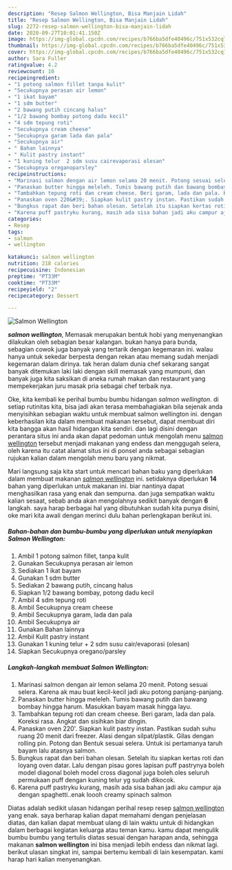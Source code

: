 ```yaml
---
description: "Resep Salmon Wellington, Bisa Manjain Lidah"
title: "Resep Salmon Wellington, Bisa Manjain Lidah"
slug: 2272-resep-salmon-wellington-bisa-manjain-lidah
date: 2020-09-27T10:01:41.150Z
image: https://img-global.cpcdn.com/recipes/b766ba5dfe40496c/751x532cq70/salmon-wellington-foto-resep-utama.jpg
thumbnail: https://img-global.cpcdn.com/recipes/b766ba5dfe40496c/751x532cq70/salmon-wellington-foto-resep-utama.jpg
cover: https://img-global.cpcdn.com/recipes/b766ba5dfe40496c/751x532cq70/salmon-wellington-foto-resep-utama.jpg
author: Sara Fuller
ratingvalue: 4.2
reviewcount: 10
recipeingredient:
- "1 potong salmon fillet tanpa kulit"
- "Secukupnya perasan air lemon"
- "1 ikat bayam"
- "1 sdm butter"
- "2 bawang putih cincang halus"
- "1/2 bawang bombay potong dadu kecil"
- "4 sdm tepung roti"
- "Secukupnya cream cheese"
- "Secukupnya garam lada dan pala"
- "Secukupnya air"
- " Bahan lainnya"
- " Kulit pastry instant"
- "1 kuning telur  2 sdm susu cairevaporasi olesan"
- "Secukupnya oreganoparsley"
recipeinstructions:
- "Marinasi salmon dengan air lemon selama 20 menit. Potong sesuai selera. Karena ak mau buat kecil-kecil jadi aku potong panjang-panjang."
- "Panaskan butter hingga meleleh. Tumis bawang putih dan bawang bombay hingga harum. Masukkan bayam masak hingga layu."
- "Tambahkan tepung roti dan cream cheese. Beri garam, lada dan pala. Koreksi rasa. Angkat dan sisihkan biar dingin."
- "Panaskan oven 220&#39;. Siapkan kulit pastry instan. Pastikan sudah suhu ruang 20 menit dari freezer. Alasi dengan silpat/plastik. Gilas dengan rolling pin. Potong dan Bentuk sesuai selera. Untuk isi pertamanya taruh bayam lalu atasnya salmon."
- "Bungkus rapat dan beri bahan olesan. Setelah itu siapkan kertas roti dan loyang oven datar. Lalu dengan pisau gores lapisan puff pastrynya boleh model diagonal boleh model cross diagonal juga boleh.oles seluruh permukaan puff dengan kuning telur yg sudah dikocok."
- "Karena puff pastryku kurang, masih ada sisa bahan jadi aku campur aja dengan spaghetti..enak loooh creamy spinach salmon"
categories:
- Resep
tags:
- salmon
- wellington

katakunci: salmon wellington 
nutrition: 218 calories
recipecuisine: Indonesian
preptime: "PT33M"
cooktime: "PT33M"
recipeyield: "2"
recipecategory: Dessert

---
```



![Salmon Wellington](https://img-global.cpcdn.com/recipes/b766ba5dfe40496c/751x532cq70/salmon-wellington-foto-resep-utama.jpg)

<b><i>salmon wellington</i></b>, Memasak merupakan bentuk hobi yang menyenangkan dilakukan oleh sebagian besar kalangan. bukan hanya para bunda, sebagian cowok juga banyak yang tertarik dengan kegemaran ini. walau hanya untuk sekedar berpesta dengan rekan atau memang sudah menjadi kegemaran dalam dirinya. tak heran dalam dunia chef sekarang sangat banyak ditemukan laki laki dengan skill memasak yang mumpuni, dan banyak juga kita saksikan di aneka rumah makan dan restaurant yang mempekerjakan juru masak pria sebagai chef terbaik nya.

Oke, kita kembali ke perihal bumbu bumbu hidangan <i>salmon wellington</i>. di setiap rutinitas kita, bisa jadi akan terasa membahagiakan bila sejenak anda menyisihkan sebagian waktu untuk membuat salmon wellington ini. dengan keberhasilan kita dalam membuat makanan tersebut, dapat membuat diri kita bangga akan hasil hidangan kita sendiri. dan lagi disini dengan perantara situs ini anda akan dapat pedoman untuk mengolah menu <u>salmon wellington</u> tersebut menjadi makanan yang endess dan menggugah selera, oleh karena itu catat alamat situs ini di ponsel anda sebagai sebagian rujukan kalian dalam mengolah menu baru yang nikmat.




Mari langsung saja kita start untuk mencari bahan baku yang diperlukan dalam membuat makanan <u><i>salmon wellington</i></u> ini. setidaknya diperlukan <b>14</b> bahan yang diperlukan untuk makanan ini. biar nantinya dapat menghasilkan rasa yang enak dan sempurna. dan juga sempatkan waktu kalian sesaat, sebab anda akan mengolahnya sedikit banyak dengan <b>6</b> langkah. saya harap berbagai hal yang dibutuhkan sudah kita punya disini, oke mari kita awali dengan merinci dulu bahan perlengkapan berikut ini.

<!--inarticleads1-->

##### Bahan-bahan dan bumbu-bumbu yang diperlukan untuk menyiapkan Salmon Wellington:

1. Ambil 1 potong salmon fillet, tanpa kulit
1. Gunakan Secukupnya perasan air lemon
1. Sediakan 1 ikat bayam
1. Gunakan 1 sdm butter
1. Sediakan 2 bawang putih, cincang halus
1. Siapkan 1/2 bawang bombay, potong dadu kecil
1. Ambil 4 sdm tepung roti
1. Ambil Secukupnya cream cheese
1. Ambil Secukupnya garam, lada dan pala
1. Ambil Secukupnya air
1. Gunakan  Bahan lainnya
1. Ambil  Kulit pastry instant
1. Gunakan 1 kuning telur + 2 sdm susu cair/evaporasi (olesan)
1. Siapkan Secukupnya oregano/parsley




<!--inarticleads2-->

##### Langkah-langkah membuat Salmon Wellington:

1. Marinasi salmon dengan air lemon selama 20 menit. Potong sesuai selera. Karena ak mau buat kecil-kecil jadi aku potong panjang-panjang.
1. Panaskan butter hingga meleleh. Tumis bawang putih dan bawang bombay hingga harum. Masukkan bayam masak hingga layu.
1. Tambahkan tepung roti dan cream cheese. Beri garam, lada dan pala. Koreksi rasa. Angkat dan sisihkan biar dingin.
1. Panaskan oven 220&#39;. Siapkan kulit pastry instan. Pastikan sudah suhu ruang 20 menit dari freezer. Alasi dengan silpat/plastik. Gilas dengan rolling pin. Potong dan Bentuk sesuai selera. Untuk isi pertamanya taruh bayam lalu atasnya salmon.
1. Bungkus rapat dan beri bahan olesan. Setelah itu siapkan kertas roti dan loyang oven datar. Lalu dengan pisau gores lapisan puff pastrynya boleh model diagonal boleh model cross diagonal juga boleh.oles seluruh permukaan puff dengan kuning telur yg sudah dikocok.
1. Karena puff pastryku kurang, masih ada sisa bahan jadi aku campur aja dengan spaghetti..enak loooh creamy spinach salmon




Diatas adalah sedikit ulasan hidangan perihal resep resep <u>salmon wellington</u> yang enak. saya berharap kalian dapat memahami dengan penjelasan diatas, dan kalian dapat membuat ulang di lain waktu untuk di hidangkan dalam berbagai kegiatan keluarga atau teman kamu. kamu dapat mengulik bumbu bumbu yang tertulis diatas sesuai dengan harapan anda, sehingga makanan <b>salmon wellington</b> ini bisa menjadi lebih endess dan nikmat lagi. berikut ulasan singkat ini, sampai bertemu kembali di lain kesempatan. kami harap hari kalian menyenangkan.
